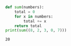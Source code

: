 ```python
def sum(numbers):
    total = 0
    for x in numbers:
        total += x
    return total
print(sum((8, 2, 3, 0, 7)))
```

    20
    


```python

```
